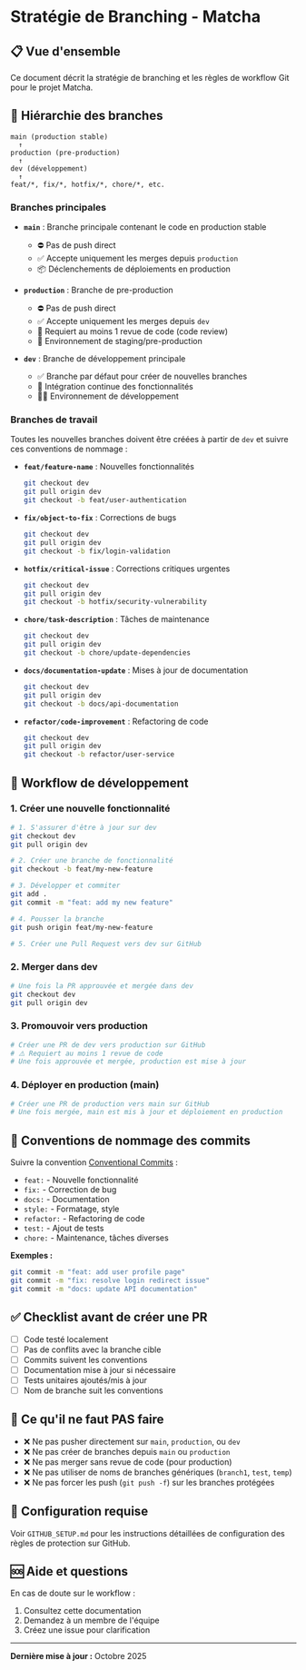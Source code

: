# Stratégie de Branching - Matcha

## 📋 Vue d'ensemble

Ce document décrit la stratégie de branching et les règles de workflow Git pour le projet Matcha.

## 🌳 Hiérarchie des branches

```
main (production stable)
  ↑
production (pre-production)
  ↑
dev (développement)
  ↑
feat/*, fix/*, hotfix/*, chore/*, etc.
```

### Branches principales

- **`main`** : Branche principale contenant le code en production stable
  - ⛔ Pas de push direct
  - ✅ Accepte uniquement les merges depuis `production`
  - 📦 Déclenchements de déploiements en production

- **`production`** : Branche de pre-production
  - ⛔ Pas de push direct
  - ✅ Accepte uniquement les merges depuis `dev`
  - 👥 Requiert au moins 1 revue de code (code review)
  - 🧪 Environnement de staging/pre-production

- **`dev`** : Branche de développement principale
  - ✅ Branche par défaut pour créer de nouvelles branches
  - 🔄 Intégration continue des fonctionnalités
  - 🧑‍💻 Environnement de développement

### Branches de travail

Toutes les nouvelles branches doivent être créées à partir de `dev` et suivre ces conventions de nommage :

- **`feat/feature-name`** : Nouvelles fonctionnalités
  ```bash
  git checkout dev
  git pull origin dev
  git checkout -b feat/user-authentication
  ```

- **`fix/object-to-fix`** : Corrections de bugs
  ```bash
  git checkout dev
  git pull origin dev
  git checkout -b fix/login-validation
  ```

- **`hotfix/critical-issue`** : Corrections critiques urgentes
  ```bash
  git checkout dev
  git pull origin dev
  git checkout -b hotfix/security-vulnerability
  ```

- **`chore/task-description`** : Tâches de maintenance
  ```bash
  git checkout dev
  git pull origin dev
  git checkout -b chore/update-dependencies
  ```

- **`docs/documentation-update`** : Mises à jour de documentation
  ```bash
  git checkout dev
  git pull origin dev
  git checkout -b docs/api-documentation
  ```

- **`refactor/code-improvement`** : Refactoring de code
  ```bash
  git checkout dev
  git pull origin dev
  git checkout -b refactor/user-service
  ```

## 🔄 Workflow de développement

### 1. Créer une nouvelle fonctionnalité

```bash
# 1. S'assurer d'être à jour sur dev
git checkout dev
git pull origin dev

# 2. Créer une branche de fonctionnalité
git checkout -b feat/my-new-feature

# 3. Développer et commiter
git add .
git commit -m "feat: add my new feature"

# 4. Pousser la branche
git push origin feat/my-new-feature

# 5. Créer une Pull Request vers dev sur GitHub
```

### 2. Merger dans dev

```bash
# Une fois la PR approuvée et mergée dans dev
git checkout dev
git pull origin dev
```

### 3. Promouvoir vers production

```bash
# Créer une PR de dev vers production sur GitHub
# ⚠️ Requiert au moins 1 revue de code
# Une fois approuvée et mergée, production est mise à jour
```

### 4. Déployer en production (main)

```bash
# Créer une PR de production vers main sur GitHub
# Une fois mergée, main est mis à jour et déploiement en production
```

## 📝 Conventions de nommage des commits

Suivre la convention [Conventional Commits](https://www.conventionalcommits.org/) :

- `feat:` - Nouvelle fonctionnalité
- `fix:` - Correction de bug
- `docs:` - Documentation
- `style:` - Formatage, style
- `refactor:` - Refactoring de code
- `test:` - Ajout de tests
- `chore:` - Maintenance, tâches diverses

**Exemples :**
```bash
git commit -m "feat: add user profile page"
git commit -m "fix: resolve login redirect issue"
git commit -m "docs: update API documentation"
```

## ✅ Checklist avant de créer une PR

- [ ] Code testé localement
- [ ] Pas de conflits avec la branche cible
- [ ] Commits suivent les conventions
- [ ] Documentation mise à jour si nécessaire
- [ ] Tests unitaires ajoutés/mis à jour
- [ ] Nom de branche suit les conventions

## 🚫 Ce qu'il ne faut PAS faire

- ❌ Ne pas pusher directement sur `main`, `production`, ou `dev`
- ❌ Ne pas créer de branches depuis `main` ou `production`
- ❌ Ne pas merger sans revue de code (pour production)
- ❌ Ne pas utiliser de noms de branches génériques (`branch1`, `test`, `temp`)
- ❌ Ne pas forcer les push (`git push -f`) sur les branches protégées

## 🔧 Configuration requise

Voir `GITHUB_SETUP.md` pour les instructions détaillées de configuration des règles de protection sur GitHub.

## 🆘 Aide et questions

En cas de doute sur le workflow :
1. Consultez cette documentation
2. Demandez à un membre de l'équipe
3. Créez une issue pour clarification

---

**Dernière mise à jour :** Octobre 2025
